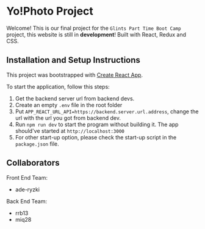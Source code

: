 # Yo!Photo Project

Welcome! This is our final project for the `Glints Part Time Boot Camp` project, this website is still in **development**! Built with React, Redux and CSS.

## Installation and Setup Instructions

This project was bootstrapped with [Create React App](https://github.com/facebook/create-react-app).

To start the application, follow this steps:

1. Get the backend server url from backend devs.
2. Create an empty `.env` file in the root folder
3. Put `APP_REACT_URL_API=https://backend.server.url.address`, change the url with the url you got from backend dev.
4. Run `npm run dev` to start the program without building it. The app should've started at `http://localhost:3000`
5. For other start-up option, please check the start-up script in the `package.json` file.

## Collaborators

Front End Team:
- ade-ryzki

Back End Team:
- rrb13
- miq28
